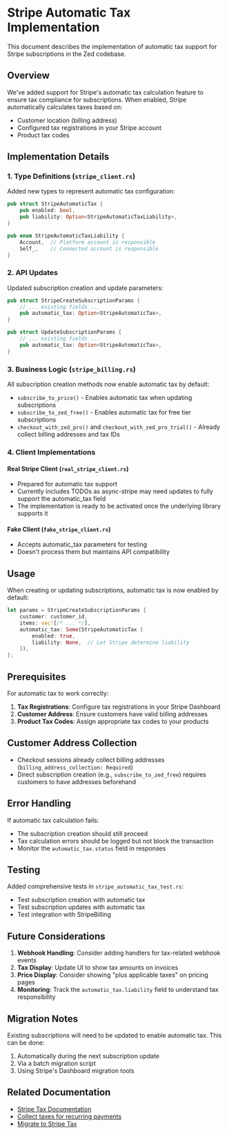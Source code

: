 # Stripe Automatic Tax Implementation

This document describes the implementation of automatic tax support for Stripe subscriptions in the Zed codebase.

## Overview

We've added support for Stripe's automatic tax calculation feature to ensure tax compliance for subscriptions. When enabled, Stripe automatically calculates taxes based on:
- Customer location (billing address)
- Configured tax registrations in your Stripe account
- Product tax codes

## Implementation Details

### 1. Type Definitions (`stripe_client.rs`)

Added new types to represent automatic tax configuration:

```rust
pub struct StripeAutomaticTax {
    pub enabled: bool,
    pub liability: Option<StripeAutomaticTaxLiability>,
}

pub enum StripeAutomaticTaxLiability {
    Account,  // Platform account is responsible
    Self_,    // Connected account is responsible
}
```

### 2. API Updates

Updated subscription creation and update parameters:

```rust
pub struct StripeCreateSubscriptionParams {
    // ... existing fields ...
    pub automatic_tax: Option<StripeAutomaticTax>,
}

pub struct UpdateSubscriptionParams {
    // ... existing fields ...
    pub automatic_tax: Option<StripeAutomaticTax>,
}
```

### 3. Business Logic (`stripe_billing.rs`)

All subscription creation methods now enable automatic tax by default:

- `subscribe_to_price()` - Enables automatic tax when updating subscriptions
- `subscribe_to_zed_free()` - Enables automatic tax for free tier subscriptions
- `checkout_with_zed_pro()` and `checkout_with_zed_pro_trial()` - Already collect billing addresses and tax IDs

### 4. Client Implementations

#### Real Stripe Client (`real_stripe_client.rs`)
- Prepared for automatic tax support
- Currently includes TODOs as async-stripe may need updates to fully support the automatic_tax field
- The implementation is ready to be activated once the underlying library supports it

#### Fake Client (`fake_stripe_client.rs`)
- Accepts automatic_tax parameters for testing
- Doesn't process them but maintains API compatibility

## Usage

When creating or updating subscriptions, automatic tax is now enabled by default:

```rust
let params = StripeCreateSubscriptionParams {
    customer: customer_id,
    items: vec![/* ... */],
    automatic_tax: Some(StripeAutomaticTax {
        enabled: true,
        liability: None,  // Let Stripe determine liability
    }),
};
```

## Prerequisites

For automatic tax to work correctly:

1. **Tax Registrations**: Configure tax registrations in your Stripe Dashboard
2. **Customer Address**: Ensure customers have valid billing addresses
3. **Product Tax Codes**: Assign appropriate tax codes to your products

## Customer Address Collection

- Checkout sessions already collect billing addresses (`billing_address_collection: Required`)
- Direct subscription creation (e.g., `subscribe_to_zed_free`) requires customers to have addresses beforehand

## Error Handling

If automatic tax calculation fails:
- The subscription creation should still proceed
- Tax calculation errors should be logged but not block the transaction
- Monitor the `automatic_tax.status` field in responses

## Testing

Added comprehensive tests in `stripe_automatic_tax_test.rs`:
- Test subscription creation with automatic tax
- Test subscription updates with automatic tax
- Test integration with StripeBilling

## Future Considerations

1. **Webhook Handling**: Consider adding handlers for tax-related webhook events
2. **Tax Display**: Update UI to show tax amounts on invoices
3. **Price Display**: Consider showing "plus applicable taxes" on pricing pages
4. **Monitoring**: Track the `automatic_tax.liability` field to understand tax responsibility

## Migration Notes

Existing subscriptions will need to be updated to enable automatic tax. This can be done:
1. Automatically during the next subscription update
2. Via a batch migration script
3. Using Stripe's Dashboard migration tools

## Related Documentation

- [Stripe Tax Documentation](https://docs.stripe.com/tax)
- [Collect taxes for recurring payments](https://docs.stripe.com/tax/subscriptions)
- [Migrate to Stripe Tax](https://docs.stripe.com/billing/taxes/migration)